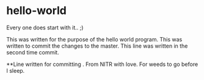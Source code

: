 # hello-world
Every one does start with it.. ;)

This was written for the purpose of the hello world program.
This was written to commit the changes to the master.
This line was written in the second time commit.

**Line written for committing .
From NITR with love. For weeds to go before I sleep.
